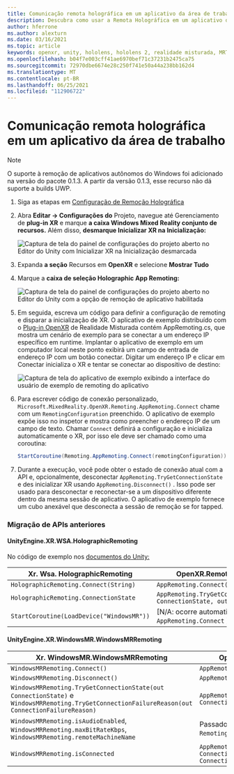 ```yaml
---
title: Comunicação remota holográfica em um aplicativo da área de trabalho
description: Descubra como usar a Remota Holográfica em um aplicativo da área de trabalho com OpenXR.
author: hferrone
ms.author: alexturn
ms.date: 03/16/2021
ms.topic: article
keywords: openxr, unity, hololens, hololens 2, realidade misturada, MRTK, Kit de Ferramentas de Realidade Misturada, realidade aumentada, realidade virtual, headsets de realidade misturada, learn, tutorial, introdução, comunicação remota holográfica, área de trabalho
ms.openlocfilehash: b04f7e003cff41ae6970bef71c37231b2475ca75
ms.sourcegitcommit: 72970dbe6674e28c250f741e50a44a238bb162d4
ms.translationtype: MT
ms.contentlocale: pt-BR
ms.lasthandoff: 06/25/2021
ms.locfileid: "112906722"
---
```

# <a name="holographic-remoting-in-desktop-app"></a>Comunicação remota holográfica em um aplicativo da área de trabalho

> [!NOTE]
> O suporte à remoção de aplicativos autônomos do Windows foi adicionado na versão do pacote 0.1.3.
> A partir da versão 0.1.3, esse recurso não dá suporte a builds UWP.

1. Siga as etapas em [Configuração de Remoção Holográfica](unity-play-mode.md#holographic-remoting-setup)
2. Abra **Editar -> Configurações do** Projeto, navegue até Gerenciamento de **plug-in XR** e marque **a caixa Windows Mixed Reality conjunto de recursos.** Além disso, **desmarque Inicializar XR na Inicialização:**

    ![Captura de tela do painel de configurações do projeto aberto no Editor do Unity com Inicializar XR na Inicialização desmarcada](images/openxr-features-img-02-app.png)

3. Expanda **a seção** Recursos em **OpenXR** e selecione **Mostrar Tudo**
4. Marque a **caixa de seleção Holographic App Remoting:**

    ![Captura de tela do painel de configurações do projeto aberto no Editor do Unity com a opção de remoção de aplicativo habilitada](images/openxr-features-img-03-app.png)

5. Em seguida, escreva um código para definir a configuração de remoting e disparar a inicialização de XR. O aplicativo de exemplo distribuído com o [Plug-in OpenXR](./xr-project-setup.md#unity-sample-projects-for-openxr-and-hololens-2) de Realidade Misturada contém AppRemoting.cs, que mostra um cenário de exemplo para se conectar a um endereço IP específico em runtime. Implantar o aplicativo de exemplo em um computador local neste ponto exibirá um campo de entrada de endereço IP com um botão conectar. Digitar um endereço IP e clicar em Conectar inicializa o XR e tentar se conectar ao dispositivo de destino:

    ![Captura de tela do aplicativo de exemplo exibindo a interface do usuário de exemplo de remoting do aplicativo](images/openxr-sample-app-remoting.png)

6. Para escrever código de conexão personalizado, `Microsoft.MixedReality.OpenXR.Remoting.AppRemoting.Connect` chame com um `RemotingConfiguration` preenchido. O aplicativo de exemplo expõe isso no inspetor e mostra como preencher o endereço IP de um campo de texto. Chamar `Connect` definirá a configuração e inicializa automaticamente o XR, por isso ele deve ser chamado como uma coroutina:

    ``` cs
    StartCoroutine(Remoting.AppRemoting.Connect(remotingConfiguration));
    ```

7. Durante a execução, você pode obter o estado de conexão atual com a API e, opcionalmente, desconectar `AppRemoting.TryGetConnectionState` e des inicializar XR usando `AppRemoting.Disconnect()` . Isso pode ser usado para desconectar e reconectar-se a um dispositivo diferente dentro da mesma sessão de aplicativo. O aplicativo de exemplo fornece um cubo anexável que desconecta a sessão de remoção se for tapped.

### <a name="migration-from-previous-apis"></a>Migração de APIs anteriores

#### <a name="unityenginexrwsaholographicremoting"></a>UnityEngine.XR.WSA.HolographicRemoting

No código de exemplo nos [documentos do Unity:](https://docs.unity3d.com/2018.4/Documentation/ScriptReference/XR.WSA.HolographicRemoting.html)

| Xr. Wsa. HolographicRemoting | OpenXR.Remoting.AppRemoting |
| ---- | ---- |
| `HolographicRemoting.Connect(String)` | `AppRemoting.Connect(RemotingConfiguration)` |
| `HolographicRemoting.ConnectionState` | `AppRemoting.TryGetConnectionState(out ConnectionState, out DisconnectReason)`|
| `StartCoroutine(LoadDevice("WindowsMR"))`| [N/A: ocorre automaticamente ao chamar `AppRemoting.Connect` ]  |

#### <a name="unityenginexrwindowsmrwindowsmrremoting"></a>UnityEngine.XR.WindowsMR.WindowsMRRemoting

| Xr. WindowsMR.WindowsMRRemoting | OpenXR.Remoting.AppRemoting |
| ---- | ---- |
| `WindowsMRRemoting.Connect()` | `AppRemoting.Connect(RemotingConfiguration)` |
| `WindowsMRRemoting.Disconnect()` | `AppRemoting.Disconnect()` |
| `WindowsMRRemoting.TryGetConnectionState(out ConnectionState)` e `WindowsMRRemoting.TryGetConnectionFailureReason(out ConnectionFailureReason)`| `AppRemoting.TryGetConnectionState(out ConnectionState, out DisconnectReason)`|
| `WindowsMRRemoting.isAudioEnabled`, `WindowsMRRemoting.maxBitRateKbps`, `WindowsMRRemoting.remoteMachineName` | Passado `AppRemoting.Connect` por meio `RemotingConfiguration` do struct |
| `WindowsMRRemoting.isConnected` | `AppRemoting.TryGetConnectionState(out ConnectionState state, out _) && state == ConnectionState.Connected`